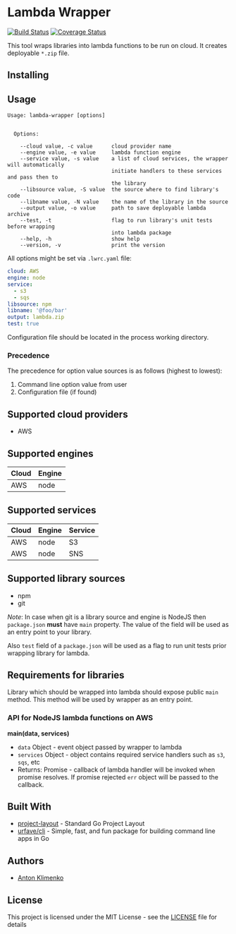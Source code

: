 # Lambda Wrapper
[![Build Status](https://travis-ci.org/cloudrecipes/lambda-wrapper.svg?branch=master)](https://travis-ci.org/cloudrecipes/lambda-wrapper)
[![Coverage Status](https://coveralls.io/repos/github/cloudrecipes/lambda-wrapper/badge.svg?branch=master)](https://coveralls.io/github/cloudrecipes/lambda-wrapper?branch=master)

This tool wraps libraries into lambda functions to be run on cloud. It creates
deployable `*.zip` file.

## Installing

## Usage

```
Usage: lambda-wrapper [options]


  Options:

    --cloud value, -c value      cloud provider name
    --engine value, -e value     lambda function engine
    --service value, -s value    a list of cloud services, the wrapper will automatically
                                 initiate handlers to these services and pass then to
                                 the library
    --libsource value, -S value  the source where to find library's code
    --libname value, -N value    the name of the library in the source
    --output value, -o value     path to save deployable lambda archive
    --test, -t                   flag to run library's unit tests before wrapping
                                 into lambda package
    --help, -h                   show help
    --version, -v                print the version
```

All options might be set via `.lwrc.yaml` file:
```yaml
cloud: AWS
engine: node
service:
  - s3
  - sqs
libsource: npm
libname: '@foo/bar'
output: lambda.zip
test: true
```
Configuration file should be located in the process working directory.

### Precedence
The precedence for option value sources is as follows (highest to lowest):
1. Command line option value from user
2. Configuration file (if found)

## Supported cloud providers
* AWS

## Supported engines
| Cloud | Engine |
| --- | --- |
| AWS | node |

## Supported services
| Cloud | Engine | Service |
| --- | --- | --- |
| AWS | node | S3 |
| AWS | node | SNS |

## Supported library sources
* npm
* git

_Note_: In case when git is a library source and engine is NodeJS then `package.json` __must__ have `main` property. The value of the field will be used as an entry point to your library.

Also `test` field of a `package.json` will be used as a flag to run unit tests prior wrapping library for lambda.

## Requirements for libraries
Library which should be wrapped into lambda should expose public `main` method.
This method will be used by wrapper as an entry point.

### API for NodeJS lambda functions on AWS
__main(data, services)__
* `data` Object - event object passed by wrapper to lambda
* `services` Object - object contains required service handlers such as `s3`, `sqs`, etc
* Returns: Promise - callback of lambda handler will be invoked when promise resolves. If promise rejected `err` object will be passed to the callback.

## Built With
* [project-layout](https://github.com/golang-standards/project-layout) - Standard Go Project Layout
* [urfave/cli](https://github.com/urfave/cli) - Simple, fast, and fun package for building command line apps in Go

## Authors
* [Anton Klimenko](https://github.com/antklim)

## License
This project is licensed under the MIT License - see the [LICENSE](https://github.com/cloudrecipes/lambda-wrapper/blob/master/LICENSE) file for details
